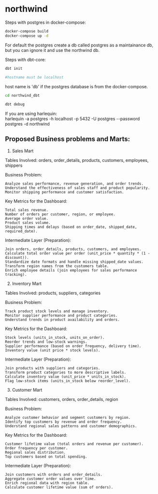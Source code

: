 # northwind  
  
Steps with postgres in docker-compose:  
  
```bash
docker-compose build  
docker-compose up -d 
```  
  
For default the postgres create a db called postgres as a maintainance db, but you can ignore it and use the northwind db.  
  
Steps with dbt-core:  

```bash
dbt init
  
#hostname must be localhost 
```
  
host name is 'db' if the postgres database is from the docker-compose.  
  
```bash
cd northwind_dbt  
```
  
```bash
dbt debug  
```
  
If you are using harlequin:  
harlequin -a postgres -h localhost -p 5432 -U postgres --password postgres -d northwind  
  
## Proposed Business problems and Marts:  
1. Sales Mart  
  
Tables Involved: orders, order_details, products, customers, employees, shippers  
  
Business Problem:  
  
    Analyze sales performance, revenue generation, and order trends.  
    Understand the effectiveness of sales staff and product popularity.  
    Monitor shipping performance and customer satisfaction.  
  
Key Metrics for the Dashboard:  
  
    Total sales revenue.  
    Number of orders per customer, region, or employee.  
    Average order value.  
    Product sales volume.  
    Shipping times and delays (based on order_date, shipped_date, required_date).  
  
Intermediate Layer (Preparation):  
  
    Join orders, order_details, products, customers, and employees.  
    Calculate total order value per order (unit_price * quantity * (1 - discount)).  
    Standardize date formats and handle missing shipped_date values.  
    Transform region names from the customers table.  
    Enrich employee details (join employees for sales performance tracking).  
  
2. Inventory Mart  
  
Tables Involved: products, suppliers, categories  
  
Business Problem:  
  
    Track product stock levels and manage inventory.  
    Monitor supplier performance and product categories.  
    Understand trends in product availability and orders.  
  
Key Metrics for the Dashboard:  
  
    Stock levels (units_in_stock, units_on_order).  
    Reorder trends and low-stock warnings.  
    Supplier performance (based on order frequency, delivery time).  
    Inventory value (unit price * stock levels).  
  
Intermediate Layer (Preparation):  
  
    Join products with suppliers and categories.  
    Transform product categories to more descriptive labels.  
    Calculate inventory value (unit_price * units_in_stock).  
    Flag low-stock items (units_in_stock below reorder_level).  
  
3. Customer Mart  
  
Tables Involved: customers, orders, order_details, region  
  
Business Problem:  
  
    Analyze customer behavior and segment customers by region.  
    Identify top customers by revenue and order frequency.  
    Understand regional sales patterns and customer demographics.  
  
Key Metrics for the Dashboard:  
  
    Customer lifetime value (total orders and revenue per customer).  
    Order frequency per customer.  
    Regional sales distribution.  
    Top customers based on total spending.  
  
Intermediate Layer (Preparation):  
  
    Join customers with orders and order_details.  
    Aggregate customer order values over time.  
    Enrich regional data with region table.  
    Calculate customer lifetime value (sum of orders).  